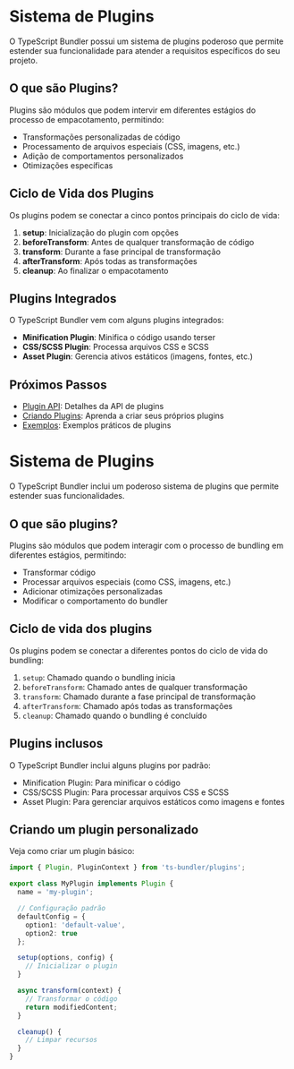 
# Sistema de Plugins

O TypeScript Bundler possui um sistema de plugins poderoso que permite estender sua funcionalidade para atender a requisitos específicos do seu projeto.

## O que são Plugins?

Plugins são módulos que podem intervir em diferentes estágios do processo de empacotamento, permitindo:

- Transformações personalizadas de código
- Processamento de arquivos especiais (CSS, imagens, etc.)
- Adição de comportamentos personalizados
- Otimizações específicas

## Ciclo de Vida dos Plugins

Os plugins podem se conectar a cinco pontos principais do ciclo de vida:

1. **setup**: Inicialização do plugin com opções
2. **beforeTransform**: Antes de qualquer transformação de código
3. **transform**: Durante a fase principal de transformação
4. **afterTransform**: Após todas as transformações
5. **cleanup**: Ao finalizar o empacotamento

## Plugins Integrados

O TypeScript Bundler vem com alguns plugins integrados:

- **Minification Plugin**: Minifica o código usando terser
- **CSS/SCSS Plugin**: Processa arquivos CSS e SCSS
- **Asset Plugin**: Gerencia ativos estáticos (imagens, fontes, etc.)

## Próximos Passos

- [Plugin API](/plugins/api): Detalhes da API de plugins
- [Criando Plugins](/plugins/creating-plugins): Aprenda a criar seus próprios plugins
- [Exemplos](/plugins/examples): Exemplos práticos de plugins
# Sistema de Plugins

O TypeScript Bundler inclui um poderoso sistema de plugins que permite estender suas funcionalidades.

## O que são plugins?

Plugins são módulos que podem interagir com o processo de bundling em diferentes estágios, permitindo:

- Transformar código
- Processar arquivos especiais (como CSS, imagens, etc.)
- Adicionar otimizações personalizadas
- Modificar o comportamento do bundler

## Ciclo de vida dos plugins

Os plugins podem se conectar a diferentes pontos do ciclo de vida do bundling:

1. `setup`: Chamado quando o bundling inicia
2. `beforeTransform`: Chamado antes de qualquer transformação
3. `transform`: Chamado durante a fase principal de transformação
4. `afterTransform`: Chamado após todas as transformações
5. `cleanup`: Chamado quando o bundling é concluído

## Plugins inclusos

O TypeScript Bundler inclui alguns plugins por padrão:

- Minification Plugin: Para minificar o código
- CSS/SCSS Plugin: Para processar arquivos CSS e SCSS
- Asset Plugin: Para gerenciar arquivos estáticos como imagens e fontes

## Criando um plugin personalizado

Veja como criar um plugin básico:

```typescript
import { Plugin, PluginContext } from 'ts-bundler/plugins';

export class MyPlugin implements Plugin {
  name = 'my-plugin';

  // Configuração padrão
  defaultConfig = {
    option1: 'default-value',
    option2: true
  };

  setup(options, config) {
    // Inicializar o plugin
  }

  async transform(context) {
    // Transformar o código
    return modifiedContent;
  }

  cleanup() {
    // Limpar recursos
  }
}
```
